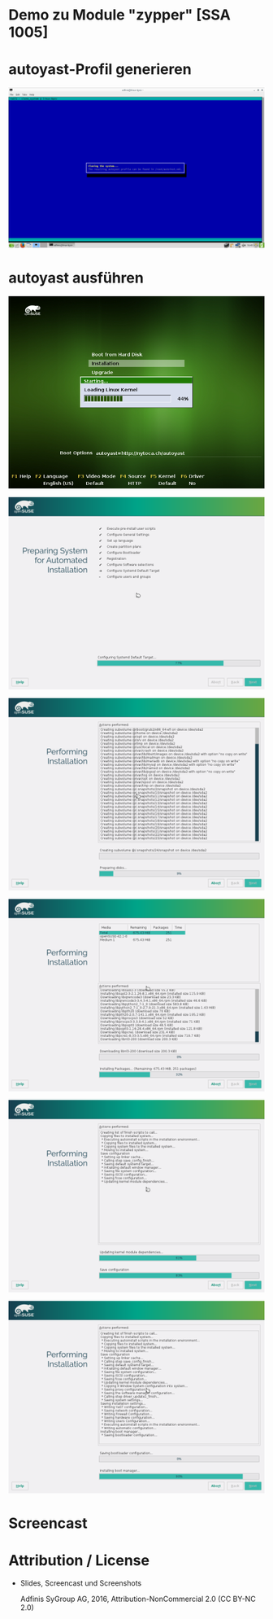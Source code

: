 # Demo zu Module "zypper" [SSA 1005]

# autoyast-Profil generieren

![Bild 1](demo1.png)

# autoyast ausführen

![Bild 2](demo2.png)

![Bild 3](demo3.png)

![Bild 4](demo4.png)

![Bild 5](demo5.png)

![Bild 6](demo6.png)

![Bild 7](demo7.png)

# Screencast

# Attribution / License

* Slides, Screencast und Screenshots

  Adfinis SyGroup AG, 2016, Attribution-NonCommercial 2.0 (CC BY-NC 2.0)
